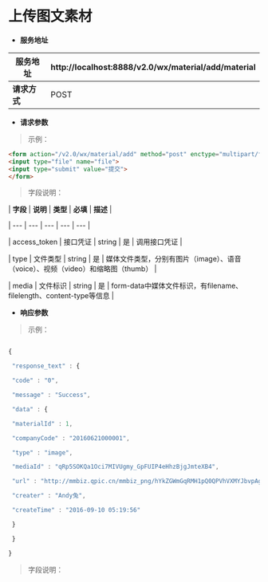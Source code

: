 # 上传图文素材

* **服务地址**

| **服务地址** | http://localhost:8888/v2.0/wx/material/add/material |
| --- | --- |
| **请求方式** | POST |

* **请求参数**

>示例：

```html
<form action="/v2.0/wx/material/add" method="post" enctype="multipart/form-data">
<input type="file" name="file">
<input type="submit" value="提交">
</form>
```
>字段说明：



| **字段** | **说明** | **类型** | **必填** | **描述** |

| --- | --- | --- | --- | --- |

| access\_token | 接口凭证 | string | 是 | 调用接口凭证 |

| type | 文件类型 | string | 是 | 媒体文件类型，分别有图片（image）、语音（voice）、视频（video）和缩略图（thumb） |

| media | 文件标识 | string | 是 | form-data中媒体文件标识，有filename、filelength、content-type等信息 |



* **响应参数**



>示例：



```javascript

{

 "response_text" : {

 "code" : "0",

 "message" : "Success",

 "data" : {

 "materialId" : 1,

 "companyCode" : "20160621000001",

 "type" : "image",

 "mediaId" : "qRp5SOKQa1Oci7MIVUgmy_GpFUIP4eHhzBjgJmteXB4",

 "url" : "http://mmbiz.qpic.cn/mmbiz_png/hYkZGWmGqRMH1pQ0QPVhVXMYJbvpAg1kZ9vCAK4HUZcnfOHBWAApbquvLDiafBHREaBPJV8dE7RyACkyvjzjW1Q/0?wx_fmt=png",

 "creater" : "Andy兔",

 "createTime" : "2016-09-10 05:19:56"

 }

 }

}

```



>字段说明：


